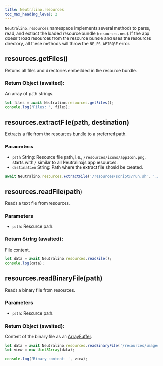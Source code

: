 ```yaml
---
title: Neutralino.resources
toc_max_heading_level: 2
---
```


`Neutralino.resources` namespace implements several methods to parse, read, and extract the loaded resource bundle (`resources.neu`). If the app doesn't load resources
from the resource bundle and uses the resources directory, all these methods will throw the `NE_RS_APIRQRF` error.

## resources.getFiles()
Returns all files and directories embedded in the resource bundle.

### Return Object (awaited):
An array of path strings.

```js
let files = await Neutralino.resources.getFiles();
console.log('Files: ', files);
```

## resources.extractFile(path, destination)
Extracts a file from the resources bundle to a preferred path.


### Parameters
- `path` String: Resource file path, i.e., `/resources/icons/appIcon.png`, starts with `/` similar to all Neutralinojs app resources.
- `destination` String: Path where the extract file should be created.

```js
await Neutralino.resources.extractFile('/resources/scripts/run.sh', './scripts/run.sh');
```

## resources.readFile(path)
Reads a text file from resources.

### Parameters
- `path`: Resource path.

### Return String (awaited):
File content.

```js
let data = await Neutralino.resources.readFile();
console.log(data);
```

## resources.readBinaryFile(path)
Reads a binary file from resources.

### Parameters
- `path`: Resource path.

### Return Object (awaited):
Content of the binary file as an
[ArrayBuffer](https://developer.mozilla.org/en-US/docs/Web/JavaScript/Reference/Global_Objects/ArrayBuffer).

```js
let data = await Neutralino.resources.readBinaryFile('/resources/images/myImage.png');
let view = new Uint8Array(data);

console.log('Binary content: ', view);
```
